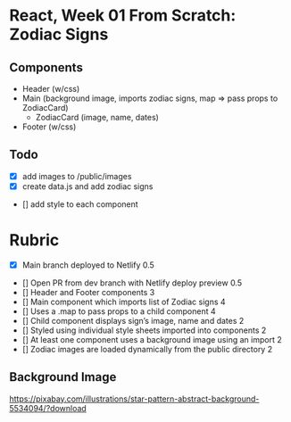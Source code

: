 # React, Week 01 From Scratch: Zodiac Signs

## Components

- Header (w/css)
- Main (background image, imports zodiac signs, map => pass props to ZodiacCard)
  - ZodiacCard (image, name, dates)
- Footer (w/css)

## Todo

- [x] add images to /public/images
- [x] create data.js and add zodiac signs
- [] add style to each component

# Rubric

- [x] Main branch deployed to Netlify 0.5
- [] Open PR from dev branch with Netlify deploy preview 0.5
- [] Header and Footer components 3
- [] Main component which imports list of Zodiac signs 4
- [] Uses a .map to pass props to a child component 4
- [] Child component displays sign’s image, name and dates 2
- [] Styled using individual style sheets imported into components 2
- [] At least one component uses a background image using an import 2
- [] Zodiac images are loaded dynamically from the public directory 2

## Background Image

https://pixabay.com/illustrations/star-pattern-abstract-background-5534094/?download
